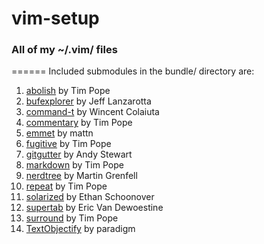 vim-setup
=========
### All of my ~/.vim/ files

======
Included submodules in the bundle/ directory are:

  1) [abolish](https://github.com/tpope/vim-abolish "go to github page") by Tim Pope
  2) [bufexplorer](https://github.com/jlanzarotta/bufexplorer "go to github page") by Jeff Lanzarotta
  3) [command-t](https://github.com/wincent/Command-T "go to gitgub page") by Wincent Colaiuta
  4) [commentary](https://github.com/tpope/vim-commentary "go to gitgub page") by Tim Pope
  5) [emmet](https://github.com/mattn/emmet-vim "go to github page") by mattn
  6) [fugitive](https://github.com/tpope/vim-fugitive "go to github page") by Tim Pope
  7) [gitgutter](https://github.com/airblade/vim-gitgutter "go to github page") by Andy Stewart
  8) [markdown](https://github.com/tpope/vim-markdown "go to github page") by Tim Pope
  9) [nerdtree](https://github.com/scrooloose/nerdtree "go to github page") by Martin Grenfell
  10) [repeat](https://github.com/tpope/vim-repeat "go to github page") by Tim Pope
  11) [solarized](https://github.com/altercation/vim-colors-solarized "go to github page") by Ethan Schoonover
  12) [supertab](https://github.com/ervandew/supertab "go to github page") by Eric Van Dewoestine
  13) [surround](https://github.com/tpope/vim-surround "go to github page") by Tim Pope
  14) [TextObjectify](https://github.com/paradigm/TextObjectify "go to github page") by paradigm

